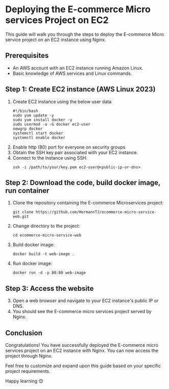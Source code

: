 # Deploying the E-commerce Micro services Project on EC2

This guide will walk you through the steps to deploy the E-commerce Micro service project on an EC2 instance using Nginx.

## Prerequisites

- An AWS account with an EC2 instance running Amazon Linux.
- Basic knowledge of AWS services and Linux commands.

## Step 1: Create EC2 instance (AWS Linux 2023) 

1. Create EC2 instance using the below user data
    ```
    #!/bin/bash
    sudo yum update -y
    sudo yum install docker -y
    sudo usermod -a -G docker ec2-user
    newgrp docker
    systemctl start docker
    systemctl enable docker

    ```
2. Enable http (80) port for everyone on security groups
1. Obtain the SSH key pair associated with your EC2 instance.
2. Connect to the instance using SSH:
    ```
    ssh -i /path/to/your/key.pem ec2-user@<public-ip-or-dns>
    ```

## Step 2: Download the code, build docker image, run container

1. Clone the repository containing the E-commerce Microservices project:
    ```
    git clone https://github.com/HermannTJ/ecommerce-micro-service-web.git
    ```

2. Change directory to the project:
    ```
    cd ecommerce-micro-service-web 
    ```
3. Build docker image:
    ```
    docker build -t web-image .
    ```
4. Run docker image:
    ```
    docker run -d -p 80:80 web-image
    ```

## Step 3: Access the website
3. Open a web browser and navigate to your EC2 instance's public IP or DNS.
4. You should see the E-commerce micro services project served by Nginx.

## Conclusion

Congratulations! You have successfully deployed the E-commerce micro services project on an EC2 instance with Nginx. You can now access the project through Nginx.

Feel free to customize and expand upon this guide based on your specific project requirements.

Happy learning 😊

